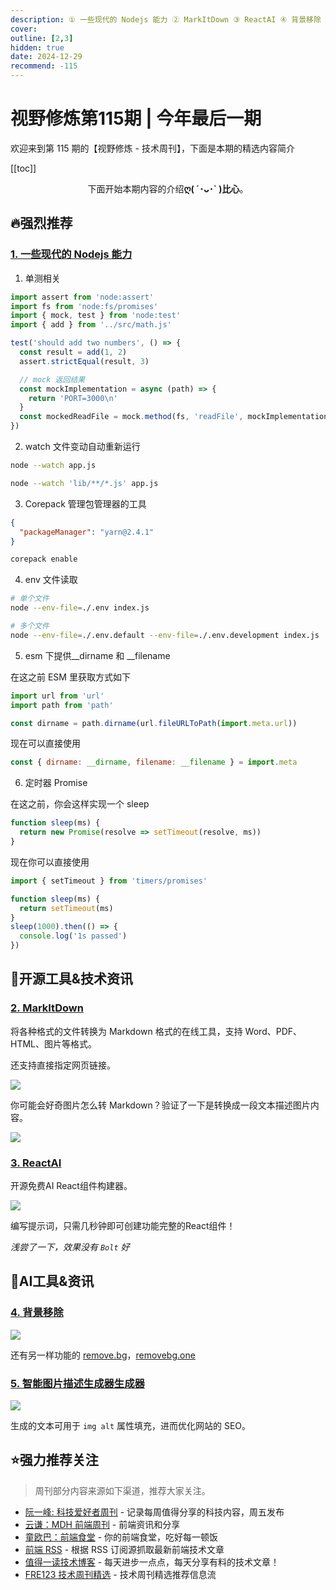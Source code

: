 ```yaml
---
description: ① 一些现代的 Nodejs 能力 ② MarkItDown ③ ReactAI ④ 背景移除 ⑤ 智能图片描述生成器生成器
cover:
outline: [2,3]
hidden: true
date: 2024-12-29
recommend: -115
---
```


# 视野修炼第115期 | 今年最后一期

欢迎来到第 115 期的【视野修炼 - 技术周刊】，下面是本期的精选内容简介

[[toc]]

<center>

下面开始本期内容的介绍**ღ( ´･ᴗ･` )比心**。

</center>

## 🔥强烈推荐
### [1. 一些现代的 Nodejs 能力](https://snyk.io/blog/10-modern-node-js-runtime-features/#1.-The-native-Node.js-test-runner)
1. 单测相关
```js
import assert from 'node:assert'
import fs from 'node:fs/promises'
import { mock, test } from 'node:test'
import { add } from '../src/math.js'

test('should add two numbers', () => {
  const result = add(1, 2)
  assert.strictEqual(result, 3)

  // mock 返回结果
  const mockImplementation = async (path) => {
    return 'PORT=3000\n'
  }
  const mockedReadFile = mock.method(fs, 'readFile', mockImplementation)
})
```

2. watch 文件变动自动重新运行
```sh
node --watch app.js

node --watch 'lib/**/*.js' app.js
```

3. Corepack 管理包管理器的工具
```json
{
  "packageManager": "yarn@2.4.1"
}
```
```sh
corepack enable
```

4. env 文件读取
```sh
# 单个文件
node --env-file=./.env index.js

# 多个文件
node --env-file=./.env.default --env-file=./.env.development index.js
```

5. esm 下提供__dirname 和 __filename

在这之前 ESM 里获取方式如下
```js
import url from 'url'
import path from 'path'

const dirname = path.dirname(url.fileURLToPath(import.meta.url))
```

现在可以直接使用
```js
const { dirname: __dirname, filename: __filename } = import.meta
```

6. 定时器 Promise

在这之前，你会这样实现一个 sleep
```js
function sleep(ms) {
  return new Promise(resolve => setTimeout(resolve, ms))
}
```
现在你可以直接使用
```js
import { setTimeout } from 'timers/promises'

function sleep(ms) {
  return setTimeout(ms)
}
sleep(1000).then(() => {
  console.log('1s passed')
})
```

## 🔧开源工具&技术资讯
### [2. MarkItDown](https://markitdown.pro/)

将各种格式的文件转换为 Markdown 格式的在线工具，支持 Word、PDF、HTML、图片等格式。

还支持直接指定网页链接。

![](https://cdn.upyun.sugarat.top/mdImg/sugar/0b982ee3e2432a1477d09b39aca7a6f0)

你可能会好奇图片怎么转 Markdown？验证了一下是转换成一段文本描述图片内容。

![](https://cdn.upyun.sugarat.top/mdImg/sugar/7cc9da8be3497875ade3f3030d2fe0ac)

### [3. ReactAI](https://reactai.vasarai.net/)

开源免费AI React组件构建器。

![](https://cdn.upyun.sugarat.top/mdImg/sugar/88061e3dad95b5eb16a5c74be5ffe8c0)

编写提示词，只需几秒钟即可创建功能完整的React组件！

*浅尝了一下，效果没有 `Bolt` 好*

## 🤖AI工具&资讯
### [4. 背景移除](https://www.vecteezy.com/background-removal)
![](https://cdn.upyun.sugarat.top/mdImg/sugar/8a8b5664958a5e43c70365a3cf3a4438)

还有另一样功能的 [remove.bg](https://www.remove.bg/)，[removebg.one](https://removebg.one/)

### [5. 智能图片描述生成器生成器](https://ai-alttext.com/zh)

![](https://cdn.upyun.sugarat.top/mdImg/sugar/ffaf197771b372552172f0f8e412b811)

生成的文本可用于 `img alt` 属性填充，进而优化网站的 SEO。

## ⭐️强力推荐关注

> 周刊部分内容来源如下渠道，推荐大家关注。

- [阮一峰: 科技爱好者周刊](https://www.ruanyifeng.com/blog/archives.html) - 记录每周值得分享的科技内容，周五发布
- [云谦：MDH 前端周刊](https://sorrycc.com/mdh/) - 前端资讯和分享
- [童欧巴：前端食堂](https://github.com/Geekhyt/weekly) - 你的前端食堂，吃好每一顿饭
- [前端 RSS](https://fed.chanceyu.com/) - 根据 RSS 订阅源抓取最新前端技术文章
- [值得一读技术博客](https://daily-blog.chlinlearn.top/) - 每天进步一点点，每天分享有料的技术文章！
- [FRE123 技术周刊精选](https://www.fre321.com/weekly) - 技术周刊精选推荐信息流
